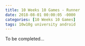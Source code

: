 ```yaml
---
title: 10 Weeks 10 Games - Runner
date: 2018-08-01 00:00:05 -0000
categories: [10 Weeks 10 Games]
tags: 10w10g university android
---
```

To be completed...